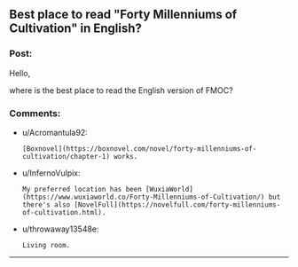 ## Best place to read "Forty Millenniums of Cultivation" in English?

### Post:

Hello,

where is the best place to read the English version of FMOC?

### Comments:

- u/Acromantula92:
  ```
  [Boxnovel](https://boxnovel.com/novel/forty-millenniums-of-cultivation/chapter-1) works.
  ```

- u/InfernoVulpix:
  ```
  My preferred location has been [WuxiaWorld](https://www.wuxiaworld.co/Forty-Millenniums-of-Cultivation/) but there's also [NovelFull](https://novelfull.com/forty-millenniums-of-cultivation.html).
  ```

- u/throwaway13548e:
  ```
  Living room.
  ```

---

